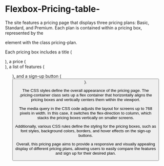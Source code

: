 # Flexbox-Pricing-table-
The site features a pricing page that displays three pricing plans: Basic, Standard, and Premium. Each plan is contained within a pricing box, represented by the <div> element with the class pricing-plan.

Each pricing box includes a title (<div class="plan-title">), a price (<div class="plan-price">), a list of features (<ul class="plan-features">), and a sign-up button (<button class="plan-button">).

The CSS styles define the overall appearance of the pricing page. The .pricing-container class sets up a flex container that horizontally aligns the pricing boxes and vertically centers them within the viewport.

The media query in the CSS code adjusts the layout for screens up to 768 pixels in width. In this case, it switches the flex-direction to column, which stacks the pricing boxes vertically on smaller screens.

Additionally, various CSS rules define the styling for the pricing boxes, such as font styles, background colors, borders, and hover effects on the sign-up buttons.

Overall, this pricing page aims to provide a responsive and visually appealing display of different pricing plans, allowing users to easily compare the features and sign up for their desired plan.
